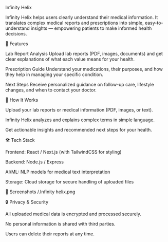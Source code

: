 Infinity Helix

Infinity Helix helps users clearly understand their medical information. It translates complex medical reports and prescriptions into simple, easy-to-understand insights — empowering patients to make informed health decisions.

🚀 Features

Lab Report Analysis
Upload lab reports (PDF, images, documents) and get clear explanations of what each value means for your health.

Prescription Guide
Understand your medications, their purposes, and how they help in managing your specific condition.

Next Steps
Receive personalized guidance on follow-up care, lifestyle changes, and when to contact your doctor.

📂 How It Works

Upload your lab reports or medical information (PDF, images, or text).

Infinity Helix analyzes and explains complex terms in simple language.

Get actionable insights and recommended next steps for your health.

🛠️ Tech Stack

Frontend: React / Next.js (with TailwindCSS for styling)

Backend: Node.js / Express

AI/ML: NLP models for medical text interpretation

Storage: Cloud storage for secure handling of uploaded files

📸 Screenshots
/.Infinity helix.png

🔒 Privacy & Security

All uploaded medical data is encrypted and processed securely.

No personal information is shared with third parties.

Users can delete their reports at any time.

